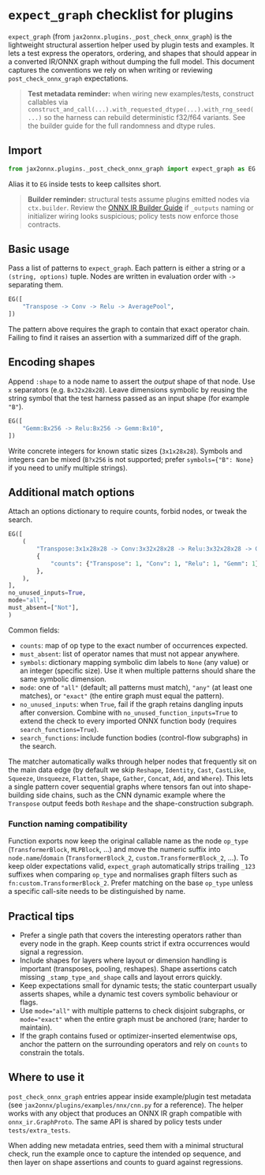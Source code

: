 # `expect_graph` checklist for plugins

`expect_graph` (from `jax2onnx.plugins._post_check_onnx_graph`) is the lightweight
structural assertion helper used by plugin tests and examples. It lets a test
express the operators, ordering, and shapes that should appear in a converted
IR/ONNX graph without dumping the full model. This document captures the
conventions we rely on when writing or reviewing `post_check_onnx_graph`
expectations.

> **Test metadata reminder:** when wiring new examples/tests, construct callables
> via `construct_and_call(...).with_requested_dtype(...).with_rng_seed(...)` so the
> harness can rebuild deterministic f32/f64 variants. See the builder guide for the
> full randomness and dtype rules.

## Import

```python
from jax2onnx.plugins._post_check_onnx_graph import expect_graph as EG
```

Alias it to `EG` inside tests to keep callsites short.

> **Builder reminder:** structural tests assume plugins emitted nodes via
> `ctx.builder`. Review the [ONNX IR Builder Guide](onnx_ir_builder.md) if
> `_outputs` naming or initializer wiring looks suspicious; policy tests now
> enforce those contracts.

## Basic usage

Pass a list of patterns to `expect_graph`. Each pattern is either a string or a
`(string, options)` tuple. Nodes are written in evaluation order with `->`
separating them.

```python
EG([
    "Transpose -> Conv -> Relu -> AveragePool",
])
```

The pattern above requires the graph to contain that exact operator chain.
Failing to find it raises an assertion with a summarized diff of the graph.

## Encoding shapes

Append `:shape` to a node name to assert the *output* shape of that node. Use
`x` separators (e.g. `Bx32x28x28`). Leave dimensions symbolic by reusing the
string symbol that the test harness passed as an input shape (for example
`"B"`).

```python
EG([
    "Gemm:Bx256 -> Relu:Bx256 -> Gemm:Bx10",
])
```

Write concrete integers for known static sizes (`3x1x28x28`). Symbols and
integers can be mixed (`B?x256` is not supported; prefer `symbols={"B": None}`
if you need to unify multiple strings).

## Additional match options

Attach an options dictionary to require counts, forbid nodes, or tweak the
search.

```python
EG([
    (
        "Transpose:3x1x28x28 -> Conv:3x32x28x28 -> Relu:3x32x28x28 -> Gemm:3x256",
        {
            "counts": {"Transpose": 1, "Conv": 1, "Relu": 1, "Gemm": 1},
        },
    ),
],
no_unused_inputs=True,
mode="all",
must_absent=["Not"],
)
```

Common fields:

- `counts`: map of op type to the exact number of occurrences expected.
- `must_absent`: list of operator names that must not appear anywhere.
- `symbols`: dictionary mapping symbolic dim labels to `None` (any value) or an
  integer (specific size). Use it when multiple patterns should share the same
  symbolic dimension.
- `mode`: one of `"all"` (default; all patterns must match), `"any"` (at least
  one matches), or `"exact"` (the entire graph must equal the pattern).
- `no_unused_inputs`: when `True`, fail if the graph retains dangling inputs
  after conversion. Combine with `no_unused_function_inputs=True` to extend the
  check to every imported ONNX function body (requires `search_functions=True`).
- `search_functions`: include function bodies (control-flow subgraphs) in the
  search.

The matcher automatically walks through helper nodes that frequently sit on the
main data edge (by default we skip `Reshape`, `Identity`, `Cast`, `CastLike`,
`Squeeze`, `Unsqueeze`, `Flatten`, `Shape`, `Gather`, `Concat`, `Add`, and
`Where`). This lets a single pattern cover sequential graphs where tensors fan
out into shape-building side chains, such as the CNN dynamic example where the
`Transpose` output feeds both `Reshape` and the shape-construction subgraph.

### Function naming compatibility

Function exports now keep the original callable name as the node `op_type`
(`TransformerBlock`, `MLPBlock`, …) and move the numeric suffix into
`node.name`/`domain` (`TransformerBlock_2`, `custom.TransformerBlock_2`, …). To
keep older expectations valid, `expect_graph` automatically strips trailing
`_123` suffixes when comparing `op_type` and normalises graph filters such as
`fn:custom.TransformerBlock_2`. Prefer matching on the base `op_type` unless a
specific call-site needs to be distinguished by name.

## Practical tips

- Prefer a single path that covers the interesting operators rather than every
  node in the graph. Keep counts strict if extra occurrences would signal a
  regression.
- Include shapes for layers where layout or dimension handling is important
  (transposes, pooling, reshapes). Shape assertions catch missing
  `_stamp_type_and_shape` calls and layout errors quickly.
- Keep expectations small for dynamic tests; the static counterpart usually
  asserts shapes, while a dynamic test covers symbolic behaviour or flags.
- Use `mode="all"` with multiple patterns to check disjoint subgraphs, or
  `mode="exact"` when the entire graph must be anchored (rare; harder to
  maintain).
- If the graph contains fused or optimizer-inserted elementwise ops, anchor the
  pattern on the surrounding operators and rely on `counts` to constrain the
  totals.

## Where to use it

`post_check_onnx_graph` entries appear inside example/plugin test metadata (see
`jax2onnx/plugins/examples/nnx/cnn.py` for a reference). The helper works with
any object that produces an ONNX IR graph compatible with
`onnx_ir.GraphProto`. The same API is shared by policy tests under
`tests/extra_tests`.

When adding new metadata entries, seed them with a minimal structural check,
run the example once to capture the intended op sequence, and then layer on
shape assertions and counts to guard against regressions.
